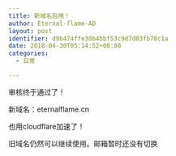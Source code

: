 ```yaml
---
title: 新域名启用！
author: Eternal-flame-AD
layout: post
identifier: d9b474ffe38b4bbf53c9d7d83fb78c1a
date: 2018-04-30T05:14:52+00:00
categories:
  - 日常

---
```

审核终于通过了！

新域名：eternalflame.cn

也用cloudflare加速了！

旧域名仍然可以继续使用。邮箱暂时还没有切换